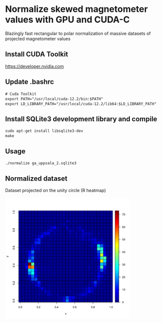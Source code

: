 # Normalize skewed magnetometer values with GPU and CUDA-C
Blazingly fast rectangular to polar normalization of massive datasets of projected magnetometer values

## Install CUDA Toolkit

https://developer.nvidia.com


## Update .bashrc
    # Cuda Toolkit
    export PATH="/usr/local/cuda-12.2/bin:$PATH"
    export LD_LIBRARY_PATH="/usr/local/cuda-12.2/lib64:$LD_LIBRARY_PATH"

## Install SQLite3 development library and compile
    sudo apt-get install libsqlite3-dev
    make

## Usage
    ./normalize ga_uppsala_2.sqlite3
    
## Normalized dataset
Dataset projected on the unity circle (R heatmap)

<img src="analys/ga_uppsala_korrekt.png"  width="400">